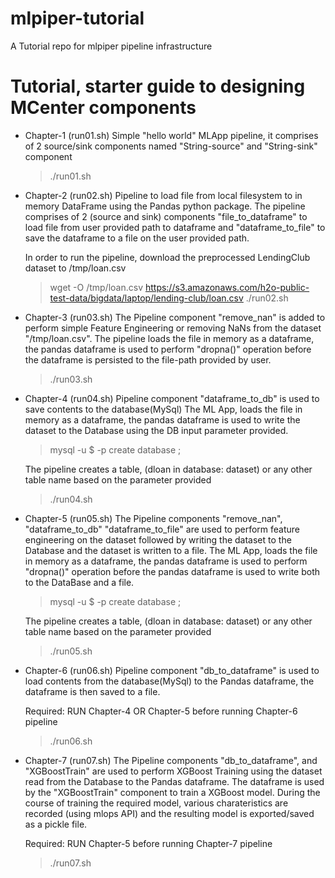 # mlpiper-tutorial
A Tutorial repo for mlpiper pipeline infrastructure

Tutorial, starter guide to designing MCenter components
=======

* Chapter-1 (run01.sh)
  Simple "hello world" MLApp pipeline, it comprises of 2 source/sink components named
  "String-source" and "String-sink" component

  > ./run01.sh

* Chapter-2 (run02.sh)
  Pipeline to load file from local filesystem to in memory DataFrame using the
  Pandas python package. The pipeline comprises of 2 (source and sink) components
  "file_to_dataframe" to load file from user provided path to dataframe and
  "dataframe_to_file" to save the dataframe to a file on the user provided path.

  In order to run the pipeline, download the preprocessed LendingClub dataset
  to /tmp/loan.csv

  > wget -O /tmp/loan.csv https://s3.amazonaws.com/h2o-public-test-data/bigdata/laptop/lending-club/loan.csv
  > ./run02.sh

* Chapter-3 (run03.sh)
  The Pipeline component "remove_nan" is added to perform simple Feature Engineering
  or removing NaNs from the dataset "/tmp/loan.csv". The pipeline loads the file in
  memory as a dataframe, the pandas dataframe is used to perform "dropna()" operation
  before the dataframe is persisted to the file-path provided by user.

  > ./run03.sh

* Chapter-4 (run04.sh)
  Pipeline component "dataframe_to_db" is used to save contents to the database(MySql)
  The ML App, loads the file in memory as a dataframe, the pandas dataframe is used to
  write the dataset to the Database using the DB input parameter provided.

  > mysql -u $<USER> -p
  > create database <dataset> ;

  The pipeline creates a table, (dloan in database: dataset) or any other table name
  based on the parameter provided

  > ./run04.sh

* Chapter-5 (run05.sh)
  The Pipeline components "remove_nan", "dataframe_to_db" "dataframe_to_file" are used
  to perform feature engineering on the dataset followed by writing the dataset to the
  Database and the dataset is written to a file. The ML App, loads the file in memory as
  a dataframe, the pandas dataframe is used to perform "dropna()" operation before the
  pandas dataframe is used to write both to the DataBase and a file.

  > mysql -u $<USER> -p
  > create database <dataset> ;

  The pipeline creates a table, (dloan in database: dataset) or any other table name
  based on the parameter provided

  > ./run05.sh

* Chapter-6 (run06.sh)
  Pipeline component "db_to_dataframe" is used to load contents from the database(MySql)
  to the Pandas dataframe, the dataframe is then saved to a file.

  Required: RUN Chapter-4 OR Chapter-5 before running Chapter-6 pipeline

  > ./run06.sh

* Chapter-7 (run07.sh)
  The Pipeline components "db_to_dataframe", and "XGBoostTrain" are used to perform XGBoost
  Training using the dataset read from the Database to the Pandas dataframe. The dataframe
  is used by the "XGBoostTrain" component  to train a XGBoost model. During the course of
  training the required model, various charateristics are recorded (using mlops API) and
  the resulting model is exported/saved as a pickle file.

  Required: RUN Chapter-5 before running Chapter-7 pipeline

  > ./run07.sh


